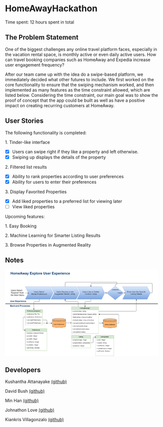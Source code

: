 # HomeAwayHackathon

Time spent: 12 hours spent in total

## The Problem Statement
  One of the biggest challenges any online travel platform faces, especially in the vacation rental space, is monthly active or even daily active users. How can travel booking companies such as HomeAway and Expedia increase user engagement frequency?
  
  After our team came up with the idea do a swipe-based platform, we immediately decided what other futures to include. We first worked on the core functionality to ensure that the swiping mechanism worked, and then implemented as many features as the time constraint allowed, which are listed below. Considering the time constraint, our main goal was to show the proof of concept that the app could be built as well as have a positive impact on creating recurring customers at HomeAway.
  
## User Stories

The following functionality is completed:

1\. Tinder-like interface
  * [X]  Users can swipe right if they like a property and left otherwise.
  * [X]  Swiping up displays the details of the property

2\. Filtered list results
  * [X]  Ability to rank properties according to user preferences
  * [X]  Ability for users to enter their preferences

3\. Display Favorited Properties 
  * [X]  Add liked properties to a preferred list for viewing later
  * [ ]   View liked properties
  
Upcoming features:

1\. Easy Booking

2\. Machine Learning for Smarter Listing Results

3\. Browse Properties in Augmented Reality

## Notes
![alt text](https://github.com/kiankris/HomeAwayHackathon/blob/master/Homeaway%20Data/Flow_Diagram.png)

## Developers
  Kushantha Attanayake <a href=https://github.com/kattanayake>(github)<a/>
  
  David Bush <a href=https://github.com/david-bush>(github)<a/>
  
  Min Han <a href=https://github.com/sh115>(github)<a/>
  
  Johnathon Love <a href=https://github.com/jlove96>(github)<a/>
  
  Kiankris Villagonzalo <a href=https://github.com/kiankris>(github)<a/>

